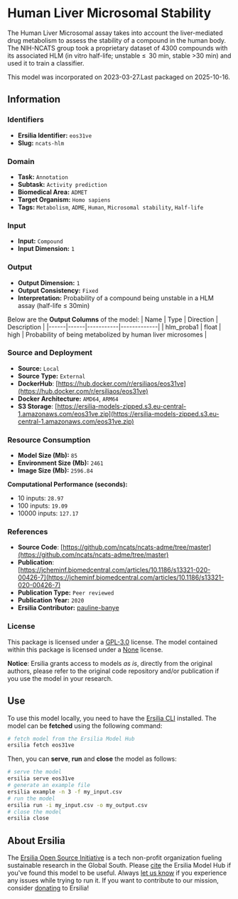# Human Liver Microsomal Stability

The Human Liver Microsomal assay takes into account the liver-mediated drug metabolism to assess the stability of a compound in the human body. The NIH-NCATS group took a proprietary dataset of 4300 compounds with its associated HLM (in vitro half-life; unstable ≤  30 min, stable >30 min) and used it to train a classifier.

This model was incorporated on 2023-03-27.Last packaged on 2025-10-16.

## Information
### Identifiers
- **Ersilia Identifier:** `eos31ve`
- **Slug:** `ncats-hlm`

### Domain
- **Task:** `Annotation`
- **Subtask:** `Activity prediction`
- **Biomedical Area:** `ADMET`
- **Target Organism:** `Homo sapiens`
- **Tags:** `Metabolism`, `ADME`, `Human`, `Microsomal stability`, `Half-life`

### Input
- **Input:** `Compound`
- **Input Dimension:** `1`

### Output
- **Output Dimension:** `1`
- **Output Consistency:** `Fixed`
- **Interpretation:** Probability of a compound being unstable in a HLM assay (half-life ≤ 30min)

Below are the **Output Columns** of the model:
| Name | Type | Direction | Description |
|------|------|-----------|-------------|
| hlm_proba1 | float | high | Probability of being metabolized by human liver microsomes |


### Source and Deployment
- **Source:** `Local`
- **Source Type:** `External`
- **DockerHub**: [https://hub.docker.com/r/ersiliaos/eos31ve](https://hub.docker.com/r/ersiliaos/eos31ve)
- **Docker Architecture:** `AMD64`, `ARM64`
- **S3 Storage**: [https://ersilia-models-zipped.s3.eu-central-1.amazonaws.com/eos31ve.zip](https://ersilia-models-zipped.s3.eu-central-1.amazonaws.com/eos31ve.zip)

### Resource Consumption
- **Model Size (Mb):** `85`
- **Environment Size (Mb):** `2461`
- **Image Size (Mb):** `2596.84`

**Computational Performance (seconds):**
- 10 inputs: `28.97`
- 100 inputs: `19.09`
- 10000 inputs: `127.17`

### References
- **Source Code**: [https://github.com/ncats/ncats-adme/tree/master](https://github.com/ncats/ncats-adme/tree/master)
- **Publication**: [https://jcheminf.biomedcentral.com/articles/10.1186/s13321-020-00426-7](https://jcheminf.biomedcentral.com/articles/10.1186/s13321-020-00426-7)
- **Publication Type:** `Peer reviewed`
- **Publication Year:** `2020`
- **Ersilia Contributor:** [pauline-banye](https://github.com/pauline-banye)

### License
This package is licensed under a [GPL-3.0](https://github.com/ersilia-os/ersilia/blob/master/LICENSE) license. The model contained within this package is licensed under a [None](LICENSE) license.

**Notice**: Ersilia grants access to models _as is_, directly from the original authors, please refer to the original code repository and/or publication if you use the model in your research.


## Use
To use this model locally, you need to have the [Ersilia CLI](https://github.com/ersilia-os/ersilia) installed.
The model can be **fetched** using the following command:
```bash
# fetch model from the Ersilia Model Hub
ersilia fetch eos31ve
```
Then, you can **serve**, **run** and **close** the model as follows:
```bash
# serve the model
ersilia serve eos31ve
# generate an example file
ersilia example -n 3 -f my_input.csv
# run the model
ersilia run -i my_input.csv -o my_output.csv
# close the model
ersilia close
```

## About Ersilia
The [Ersilia Open Source Initiative](https://ersilia.io) is a tech non-profit organization fueling sustainable research in the Global South.
Please [cite](https://github.com/ersilia-os/ersilia/blob/master/CITATION.cff) the Ersilia Model Hub if you've found this model to be useful. Always [let us know](https://github.com/ersilia-os/ersilia/issues) if you experience any issues while trying to run it.
If you want to contribute to our mission, consider [donating](https://www.ersilia.io/donate) to Ersilia!
